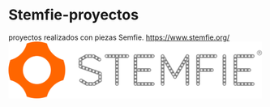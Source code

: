 # Stemfie-proyectos
 proyectos realizados con piezas Semfie. https://www.stemfie.org/
<img src="Stemfie_Motorizado/Imagenes/LogoSTEMFIE.png" width="500" />